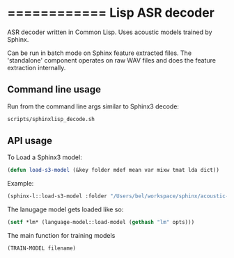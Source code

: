 ============
Lisp ASR decoder
============

ASR decoder written in Common Lisp.  Uses acoustic models trained by Sphinx.

Can be run in batch mode on Sphinx feature extracted files.  The 'standalone' component operates on raw WAV files and does the feature extraction internally.


Command line usage
------------------

Run from the command line args similar to Sphinx3 decode:
```bash
scripts/sphinxlisp_decode.sh
```

API usage
---------

To Load a Sphinx3 model:
```lisp
(defun load-s3-model (&key folder mdef mean var mixw tmat lda dict))
```

Example:
```lisp
(sphinx-l::load-s3-model :folder "/Users/bel/workspace/sphinx/acoustic-models/fisher/")
```

The lanugage model gets loaded like so:
```lisp
(setf *lm* (language-model::load-model (gethash "lm" opts)))
```

The main function for training models
```lisp
(TRAIN-MODEL filename)
```

